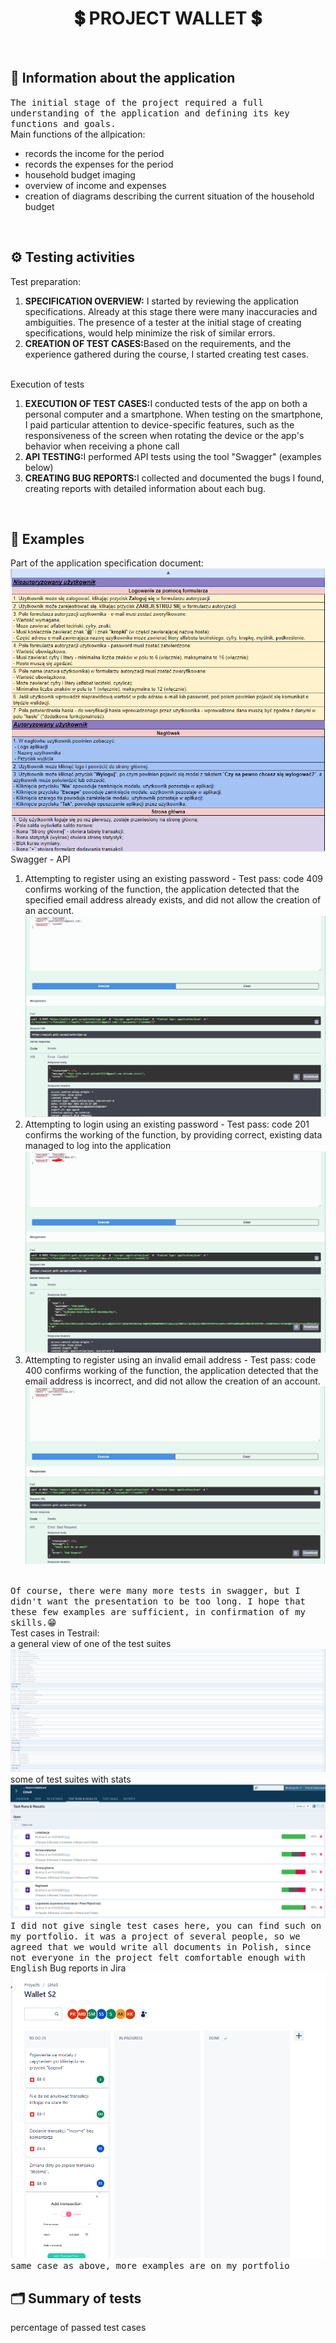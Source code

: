 <h1 align="center">💲 PROJECT WALLET 💲</h1>
<br>
<h2>🔎 Information about the application</h2>
<tt>The initial stage of the project required a full understanding of the application and defining its key functions and goals.</tt>
<br>
<a> Main functions of the allpication:</a>
<ul>
  <li>records the income for the period</li>
  <li>records the expenses for the period</li>
  <li>household budget imaging</li>
  <li>overview of income and expenses</li>
  <li>creation of diagrams describing the current situation of the household budget</li>
</ul>
<br>
<h2> ⚙ Testing activities</h2>
<a>Test preparation:</a>
<ol>
  <li><b>SPECIFICATION OVERVIEW:</b> I started by reviewing the application specifications. Already at this stage there were many inaccuracies and ambiguities. The presence of a tester at the initial stage of creating specifications, would help minimize the risk of similar errors.</li>
  <li><b>CREATION OF TEST CASES:</b>Based on the requirements, and the experience gathered during the course, I started creating test cases.</li>
</ol>
<br>
<a>Execution of tests</a>
<br>
<ol>
  <li><b>EXECUTION OF TEST CASES:</b>I conducted tests of the app on both a personal computer and a smartphone. When testing on the smartphone, I paid particular attention to device-specific features, such as the responsiveness of the screen when rotating the device or the app's behavior when receiving a phone call</li>
  <li><b>API TESTING:</b>I performed API tests using the tool "Swagger" (examples below)</li>
  <li><b>CREATING BUG REPORTS:</b>I collected and documented the bugs I found, creating reports with detailed information about each bug.</li>
</ol>
<br>
<h2> 🧩 Examples</h2>
<a>Part of the application specification document:</a>
<img src="dok.PNG">
<br>
<a>Swagger - API</a>
<ol>
  <li>Attempting to register using an existing password - Test pass: code 409 confirms working of the function, the application detected that the specified email address already exists, and did not allow the creation of an account. <img src ="swagger.PNG"></li>
  <li>Attempting to login using an existing password - Test pass: code 201 confirms the working of the function, by providing correct, existing data managed to log into the application <img src ="swagger2.PNG"></li>
  <li>Attempting to register using an invalid email address - Test pass: code 400 confirms working of the function, the application detected that the  email address is incorrect, and did not allow the creation of an account.<img src ="swagger3.PNG"></li>
</ol>
<br>
<tt>Of course, there were many more tests in swagger, but I didn't want the presentation to be too long. I hope that these few examples are sufficient, in confirmation of my skills.😁 </tt>
<br>
<a>Test cases in Testrail:</a>
<br>
<a>a general view of one of the test suites</a>
<img src="Testrail.PNG">
<br>
<a>some of test suites with stats</a>
<img src="Testrail2.PNG">
<br>
<tt>I did not give single test cases here, you can find such on my portfolio. it was a project of several people, so we agreed that we would write all documents in Polish, since not everyone in the project felt comfortable enough with English</tt>
<a>Bug reports in Jira</a>
<img src="Jira.PNG">
<tt>same case as above, more examples are on my portfolio</tt>
<h2>🗂 Summary of tests</h2>
<a>percentage of passed test cases</a>
<img src="">
